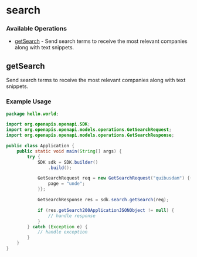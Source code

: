 # search

### Available Operations

* [getSearch](#getsearch) - Send search terms to receive the most relevant companies along with text snippets.

## getSearch

Send search terms to receive the most relevant companies along with text snippets.

### Example Usage

```java
package hello.world;

import org.openapis.openapi.SDK;
import org.openapis.openapi.models.operations.GetSearchRequest;
import org.openapis.openapi.models.operations.GetSearchResponse;

public class Application {
    public static void main(String[] args) {
        try {
            SDK sdk = SDK.builder()
                .build();

            GetSearchRequest req = new GetSearchRequest("quibusdam") {{
                page = "unde";
            }};            

            GetSearchResponse res = sdk.search.getSearch(req);

            if (res.getSearch200ApplicationJSONObject != null) {
                // handle response
            }
        } catch (Exception e) {
            // handle exception
        }
    }
}
```
